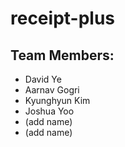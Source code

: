 # receipt-plus
## Team Members:
* David Ye
* Aarnav Gogri
* Kyunghyun Kim
* Joshua Yoo
* (add name)
* (add name)
